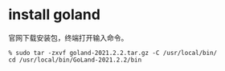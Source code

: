 # install goland

官网下载安装包，终端打开输入命令。

```
% sudo tar -zxvf goland-2021.2.2.tar.gz -C /usr/local/bin/
cd /usr/local/bin/GoLand-2021.2.2/bin

```

